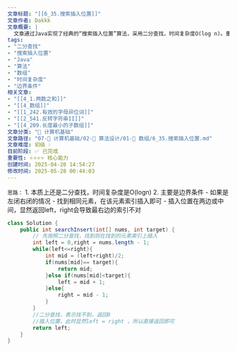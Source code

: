 ```yaml
---
文章标题: "[[6_35.搜索插入位置]]" 
文章作者: Dakkk
文章概要: |
  文章通过Java实现了经典的“搜索插入位置”算法，采用二分查找，时间复杂度O(log n)。重点阐述了边界条件处理，巧妙利用二分查找结束后`left`指针的位置，返回目标值应插入的正确索引。
tags:
- "二分查找"
- "搜索插入位置"
- "Java"
- "算法"
- "数组"
- "时间复杂度"
- "边界条件"
相关文章:
- "[[4_1.两数之和]]"
- "[[4_数组]]"
- "[[1_242.有效的字母异位词]]"
- "[[2_541.反转字符串II]]"
- "[[4_209.长度最小的子数组]]"
文章分类: "📐 计算机基础"
文章路径: "07-📐 计算机基础/02-🧮 算法设计/01-🔄 数组/6_35.搜索插入位置.md"
文章难度: 初级 💧
目前阶段: ✅ 已完成
重要性: ⭐⭐⭐⭐ 核心能力
创建时间: 2025-04-20 14:54:27
修改时间: 2025-05-28 00:44:03
---
```


`思路：`
	1. 本质上还是二分查找，时间复杂度是O(logn)
	2. 主要是边界条件
		- 如果是左闭右闭的情况
			- 找到相同元素，在该元素索引插入即可
			- 插入位置在两边或中间，显然返回left，right会导致最右边的索引不对

```java
class Solution {
    public int searchInsert(int[] nums, int target) {
        // 先按照二分查找，找到则在找到的元素索引上插入
        int left = 0,right = nums.length - 1;
        while(left<=right){
            int mid = (left+right)/2;
            if(nums[mid]== target){
                return mid;
            }else if(nums[mid]<target){
                left = mid + 1;
            }else{
                right = mid - 1;
            }
        }
        //二分查找，表示找不到，返回0
        //插入位置，此时显然left = right ，所以直接返回即可
        return left;
    }
}
```


